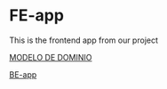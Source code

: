 # FE-app
This is the frontend app from our project

[MODELO DE DOMINIO](https://app.diagrams.net/#G1CbL1amhzWdO4Q_SigsjlzUsf7KscJk_t#%7B"pageId"%3A"KFOGIdaJm5DWyXvSNqt7"%7D)

[BE-app](https://github.com/santifnob/BE-app)

